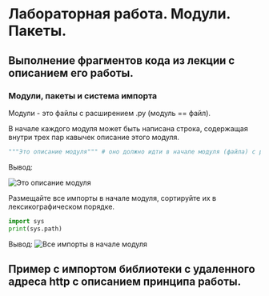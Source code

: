 # Лабораторная работа. Модули. Пакеты. 

## Выполнение фрагментов кода из лекции с описанием его работы.

### Модули, пакеты и система импорта
Модули - это файлы с расширением .py (модуль == файл).

В начале каждого модуля может быть написана строка, содержащая внутри трех пар кавычек описание этого модуля. 

```python
"""Это описание модуля""" # оно должно идти в начале модуля (файла) с расширением .py
```
Вывод:

![Это описание модуля](https://github.com/herzenuni/sem5-2016-packages-Bolzuka/blob/master/image/Это%20описание%20модуля.png)

Размещайте все импорты в начале модуля, сортируйте их в лексикографическом порядке.

```python
import sys
print(sys.path)
```

Вывод:
![Все импорты в начале модуля](https://github.com/herzenuni/sem5-2016-packages-Bolzuka/blob/master/image/Все%20импорты%20в%20начале%20модуля.png)




## Пример с импортом библиотеки с удаленного адреса http с описанием принципа работы.

### 

